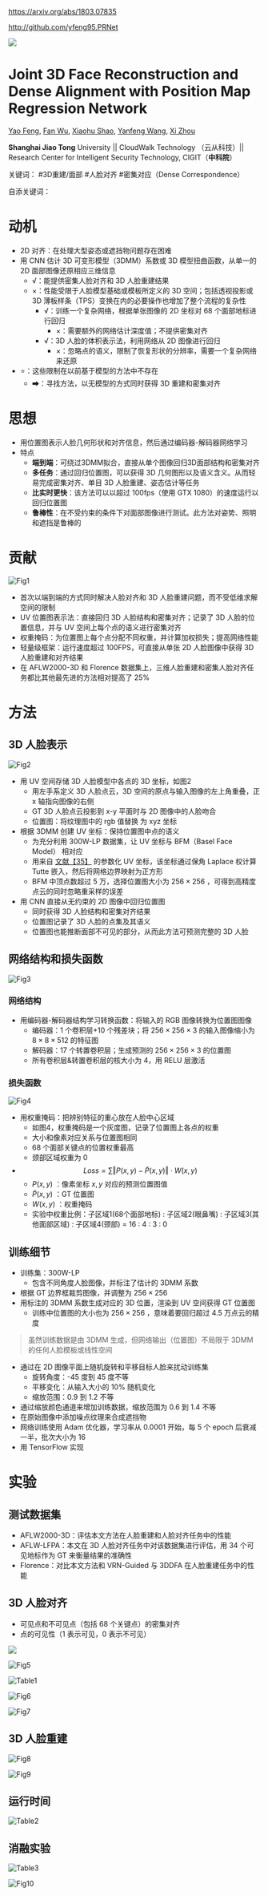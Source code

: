 https://arxiv.org/abs/1803.07835

http://github.com/yfeng95.PRNet


![](https://github.com/hongsi466474/A4MD/blob/%E6%96%87%E7%8C%AE%E7%9B%B8%E5%85%B3/%E4%BA%BA%E8%84%B8%E9%87%8D%E5%BB%BA/PRNet/%E6%88%AA%E5%9B%BE/Fig2.png?raw=true)

# Joint 3D Face Reconstruction and Dense Alignment with Position Map Regression Network

[Yao Feng](https://arxiv.org/search/cs?searchtype=author&query=Feng,+Y), [Fan Wu](https://arxiv.org/search/cs?searchtype=author&query=Wu,+F), [Xiaohu Shao](https://arxiv.org/search/cs?searchtype=author&query=Shao,+X), [Yanfeng Wang](https://arxiv.org/search/cs?searchtype=author&query=Wang,+Y), [Xi Zhou](https://arxiv.org/search/cs?searchtype=author&query=Zhou,+X)

**Shanghai Jiao Tong** University || CloudWalk Technology （云从科技）|| Research Center for Intelligent Security Technology, CIGIT（**中科院**）

关键词： #3D重建/面部 #人脸对齐 #密集对应（Dense Correspondence）

自添关键词： 

# 动机

- 2D 对齐：在处理大型姿态或遮挡物问题存在困难
- 用 CNN 估计 3D 可变形模型（3DMM）系数或 3D 模型扭曲函数，从单一的 2D 面部图像还原相应三维信息
	- √：能提供密集人脸对齐和 3D 人脸重建结果
	- ×：性能受限于人脸模型基础或模板所定义的 3D 空间；包括透视投影或 3D 薄板样条（TPS）变换在内的必要操作也增加了整个流程的复杂性
		- √：训练一个复杂网络，根据单张图像的 2D 坐标对 68 个面部地标进行回归
			- ×：需要额外的网络估计深度值；不提供密集对齐
		- √：3D 人脸的体积表示法，利用网络从 2D 图像进行回归
			- ×：忽略点的语义，限制了恢复形状的分辨率，需要一个复杂网络来还原
- ⭐：这些限制在以前基于模型的方法中不存在
	- ➡：寻找方法，以无模型的方式同时获得 3D 重建和密集对齐

# 思想

- 用位置图表示人脸几何形状和对齐信息，然后通过编码器-解码器网络学习
- 特点
	- **端到端**：可绕过3DMM拟合，直接从单个图像回归3D面部结构和密集对齐
	- **多任务**：通过回归位置图，可以获得 3D 几何图形以及语义含义。从而轻易完成密集对齐、单目 3D 人脸重建、姿态估计等任务
	- **比实时更快**：该方法可以以超过 100fps（使用 GTX 1080）的速度运行以回归位置图
	- **鲁棒性**：在不受约束的条件下对面部图像进行测试。此方法对姿势、照明和遮挡是鲁棒的

# 贡献

![Fig1](https://github.com/hongsi466474/A4MD/blob/%E6%96%87%E7%8C%AE%E7%9B%B8%E5%85%B3/%E4%BA%BA%E8%84%B8%E9%87%8D%E5%BB%BA/PRNet/%E6%88%AA%E5%9B%BE/Fig1.png?raw=true)

- 首次以端到端的方式同时解决人脸对齐和 3D 人脸重建问题，而不受低维求解空间的限制
- UV 位置图表示法：直接回归 3D 人脸结构和密集对齐；记录了 3D 人脸的位置信息，并与 UV 空间上每个点的语义进行密集对齐
- 权重掩码：为位置图上每个点分配不同权重，并计算加权损失；提高网络性能
- 轻量级框架：运行速度超过 100FPS，可直接从单张 2D 人脸图像中获得 3D 人脸重建和对齐结果
- 在 AFLW2000-3D 和 Florence 数据集上，三维人脸重建和密集人脸对齐任务都比其他最先进的方法相对提高了 25%

# 方法

## 3D 人脸表示

![Fig2](https://github.com/hongsi466474/A4MD/blob/%E6%96%87%E7%8C%AE%E7%9B%B8%E5%85%B3/%E4%BA%BA%E8%84%B8%E9%87%8D%E5%BB%BA/PRNet/%E6%88%AA%E5%9B%BE/Fig2.png?raw=true)

- 用 UV 空间存储 3D 人脸模型中各点的 3D 坐标，如图2
	- 用左手系定义 3D 人脸点云，3D 空间的原点与输入图像的左上角重叠，正 x 轴指向图像的右侧
	- GT 3D 人脸点云投影到 x-y 平面时与 2D 图像中的人脸吻合
	- 位置图：将纹理图中的 rgb 值替换 为 xyz 坐标
- 根据 3DMM 创建 UV 坐标：保持位置图中点的语义
	- 为充分利用 300W-LP 数据集，让 UV 坐标与 BFM（Basel Face Model） 相对应
	- 用来自 [文献【35】](https://arxiv.org/abs/1708.07199) 的参数化 UV 坐标，该坐标通过保角 Laplace 权计算 Tutte 嵌入，然后将网格边界映射为正方形
	- BFM 中顶点数超过 5 万，选择位置图大小为 $256\times256$ ，可得到高精度点云的同时忽略重采样的误差
- 用 CNN 直接从无约束的 2D 图像中回归位置图
	- 同时获得 3D 人脸结构和密集对齐结果
	- 位置图记录了 3D 人脸的点集及其语义
	- 位置图也能推断面部不可见的部分，从而此方法可预测完整的 3D 人脸

## 网络结构和损失函数

![Fig3](https://github.com/hongsi466474/A4MD/blob/%E6%96%87%E7%8C%AE%E7%9B%B8%E5%85%B3/%E4%BA%BA%E8%84%B8%E9%87%8D%E5%BB%BA/PRNet/%E6%88%AA%E5%9B%BE/Fig3.png?raw=true)

### 网络结构

- 用编码器-解码器结构学习转换函数：将输入的 RGB 图像转换为位置图图像
	- 编码器：1 个卷积层+10 个残差块；将 $256\times256\times3$ 的输入图像缩小为 $8\times8\times512$ 的特征图
	- 解码器：17 个转置卷积层；生成预测的 $256\times256\times3$ 的位置图
	- 所有卷积层&转置卷积层的核大小为 4，用 RELU 层激活

### 损失函数

![Fig4](https://github.com/hongsi466474/A4MD/blob/%E6%96%87%E7%8C%AE%E7%9B%B8%E5%85%B3/%E4%BA%BA%E8%84%B8%E9%87%8D%E5%BB%BA/PRNet/%E6%88%AA%E5%9B%BE/Fig4.png?raw=true)

- 用权重掩码：把辨别特征的重心放在人脸中心区域
	- 如图4，权重掩码是一个灰度图，记录了位置图上各点的权重
	- 大小和像素对应关系与位置图相同
	- 68 个面部关键点的位置权重最高
	- 颈部区域权重为 0 
- $$Loss=\sum\Vert P(x,y)-\tilde{P}(x,y)\Vert\cdot W(x,y) \tag{1}$$
	- $P(x,y)$ ：像素坐标 $x,y$ 对应的预测位置图值
	- $\tilde{P}(x,y)$ ：GT 位置图
	- $W(x,y)$ ：权重掩码
	- 实验中权重比例：子区域1(68个面部地标) : 子区域2(眼鼻嘴) : 子区域3(其他面部区域) : 子区域4(颈部) = 16 : 4 : 3 : 0

## 训练细节

- 训练集：300W-LP
	- 包含不同角度人脸图像，并标注了估计的 3DMM 系数
- 根据 GT 边界框裁剪图像，并调整为 $256\times256$ 
- 用标注的 3DMM 系数生成对应的 3D 位置，渲染到 UV 空间获得 GT 位置图
	- 训练中位置图的大小也为 $256\times256$ ，意味着要回归超过 4.5 万点云的精度

> 虽然训练数据是由 3DMM 生成，但网络输出（位置图）不局限于 3DMM 的任何人脸模板或线性空间

- 通过在 2D 图像平面上随机旋转和平移目标人脸来扰动训练集
	- 旋转角度：-45 度到 45 度不等
	- 平移变化：从输入大小的 10% 随机变化
	- 缩放范围：0.9 到 1.2 不等
- 通过缩放颜色通道来增加训练数据，缩放范围为 0.6 到 1.4 不等
- 在原始图像中添加噪点纹理来合成遮挡物
- 网络训练使用 Adam 优化器，学习率从 0.0001 开始，每 5 个 epoch 后衰减一半，批次大小为 16
- 用 TensorFlow 实现

# 实验

## 测试数据集

- AFLW2000-3D：评估本文方法在人脸重建和人脸对齐任务中的性能
- AFLW-LFPA：本文在 3D 人脸对齐任务中对该数据集进行评估，用 34 个可见地标作为 GT 来衡量结果的准确性
- Florence：对比本文方法和 VRN-Guided 与 3DDFA 在人脸重建任务中的性能

## 3D 人脸对齐

- 可见点和不可见点（包括 68 个关键点）的密集对齐
- 点的可见性（1 表示可见，0 表示不可见）

![](https://github.com/yfeng95/PRNet/raw/master/Docs/images/alignment.jpg)

![Fig5](https://github.com/hongsi466474/A4MD/blob/%E6%96%87%E7%8C%AE%E7%9B%B8%E5%85%B3/%E4%BA%BA%E8%84%B8%E9%87%8D%E5%BB%BA/PRNet/%E6%88%AA%E5%9B%BE/Fig5.png?raw=true)

![Table1](https://github.com/hongsi466474/A4MD/blob/%E6%96%87%E7%8C%AE%E7%9B%B8%E5%85%B3/%E4%BA%BA%E8%84%B8%E9%87%8D%E5%BB%BA/PRNet/%E6%88%AA%E5%9B%BE/Table1.png?raw=true)

![Fig6](https://github.com/hongsi466474/A4MD/blob/%E6%96%87%E7%8C%AE%E7%9B%B8%E5%85%B3/%E4%BA%BA%E8%84%B8%E9%87%8D%E5%BB%BA/PRNet/%E6%88%AA%E5%9B%BE/Fig6.png?raw=true)

![Fig7](https://github.com/hongsi466474/A4MD/blob/%E6%96%87%E7%8C%AE%E7%9B%B8%E5%85%B3/%E4%BA%BA%E8%84%B8%E9%87%8D%E5%BB%BA/PRNet/%E6%88%AA%E5%9B%BE/Fig7.png?raw=true)

## 3D 人脸重建

![Fig8](https://github.com/hongsi466474/A4MD/blob/%E6%96%87%E7%8C%AE%E7%9B%B8%E5%85%B3/%E4%BA%BA%E8%84%B8%E9%87%8D%E5%BB%BA/PRNet/%E6%88%AA%E5%9B%BE/Fig8.png?raw=true)

![Fig9](https://github.com/hongsi466474/A4MD/blob/%E6%96%87%E7%8C%AE%E7%9B%B8%E5%85%B3/%E4%BA%BA%E8%84%B8%E9%87%8D%E5%BB%BA/PRNet/%E6%88%AA%E5%9B%BE/Fig9.png?raw=true)

## 运行时间

![Table2](https://github.com/hongsi466474/A4MD/blob/%E6%96%87%E7%8C%AE%E7%9B%B8%E5%85%B3/%E4%BA%BA%E8%84%B8%E9%87%8D%E5%BB%BA/PRNet/%E6%88%AA%E5%9B%BE/Table2.png?raw=true)

## 消融实验

![Table3](https://github.com/hongsi466474/A4MD/blob/%E6%96%87%E7%8C%AE%E7%9B%B8%E5%85%B3/%E4%BA%BA%E8%84%B8%E9%87%8D%E5%BB%BA/PRNet/%E6%88%AA%E5%9B%BE/Table3.png?raw=true)

![Fig10](https://github.com/hongsi466474/A4MD/blob/%E6%96%87%E7%8C%AE%E7%9B%B8%E5%85%B3/%E4%BA%BA%E8%84%B8%E9%87%8D%E5%BB%BA/PRNet/%E6%88%AA%E5%9B%BE/Fig10.png?raw=true)


